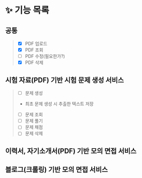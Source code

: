 # :sparkles: 기능 목록
## 공통
> - [x] PDF 업로드
> - [x] PDF 조회
> - [ ] PDF 수정(필요한가?)
> - [x] PDF 삭제

## 시험 자료(PDF) 기반 시험 문제 생성 서비스
> - [ ] 문제 생성
> + 최초 문제 생성 시 추출한 텍스트 저장
> - [ ] 문제 조회
> - [ ] 문제 풀기
> - [ ] 문제 채점
> - [ ] 문제 삭제
## 이력서, 자기소개서(PDF) 기반 모의 면접 서비스
## 블로그(크롤링) 기반 모의 면접 서비스

